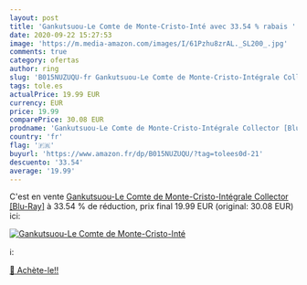 ```yaml
---
layout: post
title: 'Gankutsuou-Le Comte de Monte-Cristo-Inté avec 33.54 % rabais '
date: 2020-09-22 15:27:53
image: 'https://m.media-amazon.com/images/I/61Pzhu8zrAL._SL200_.jpg'
comments: true
category: ofertas
author: ring
slug: 'B015NUZUQU-fr Gankutsuou-Le Comte de Monte-Cristo-Intégrale Collector...'
tags: tole.es
actualPrice: 19.99 EUR
currency: EUR
price: 19.99
comparePrice: 30.08 EUR
prodname: 'Gankutsuou-Le Comte de Monte-Cristo-Intégrale Collector [Blu-Ray]'
country: 'fr'
flag: '🇫🇷'
buyurl: 'https://www.amazon.fr/dp/B015NUZUQU/?tag=tolees0d-21'
descuento: '33.54'
average: '19.99'
---
```


C'est en vente [Gankutsuou-Le Comte de Monte-Cristo-Intégrale Collector [Blu-Ray]](https://www.amazon.fr/dp/B015NUZUQU/?tag=tolees0d-21)  à  33.54 % de réduction, prix final  19.99 EUR (original: 30.08 EUR) ici:

[![Gankutsuou-Le Comte de Monte-Cristo-Inté](https://m.media-amazon.com/images/I/61Pzhu8zrAL._SL200_.jpg)](https://www.amazon.fr/dp/B015NUZUQU/?tag=tolees0d-21)

ℹ️:


[🛒 Achète-le!!](https://www.amazon.fr/dp/B015NUZUQU/?tag=tolees0d-21)
